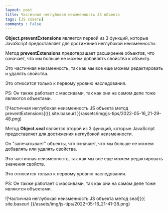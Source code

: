 ```yaml
---
layout: post
title: Частичная неглубокая неизменность JS объекта
tags: [JS советы]
comments : False
---
```


**Object.preventExtensions** является первой из 3 функций, которые JavaScript предоставляет для достижения неглубокой неизменности.

Метод **preventExtensions** предотвращает расширение объектов, что означает, что мы больше не можем добавлять свойства к объекту.

Это частичная неизменность, так как мы все еще можем редактировать и удалять свойства.

Это относится только к первому уровню наследования.

PS: Он также работает с массивами, так как они на самом деле тоже являются объектами.

![Частичная неглубокая неизменность JS объекта метод preventExtensions]({{ site.baseurl }}/assets/img/js-tips/2022-05-16_21-29-48.png)

Метод **Object.seal** является второй из 3 функций, которые JavaScript предоставляет для достижения неглубокой неизменности.

Он "запечатывает" объекты, что означает, что мы больше не можем добавлять или удалять свойства.

Это частичная неизменность, так как мы все еще можем редактировать значения свойств.

Это относится только к первому уровню наследования.

PS: Он также работает с массивами, так как они на самом деле тоже являются объектами.

![Частичная неглубокая неизменность JS объекта метод seal]({{ site.baseurl }}/assets/img/js-tips/2022-05-16_21-41-28.png)

